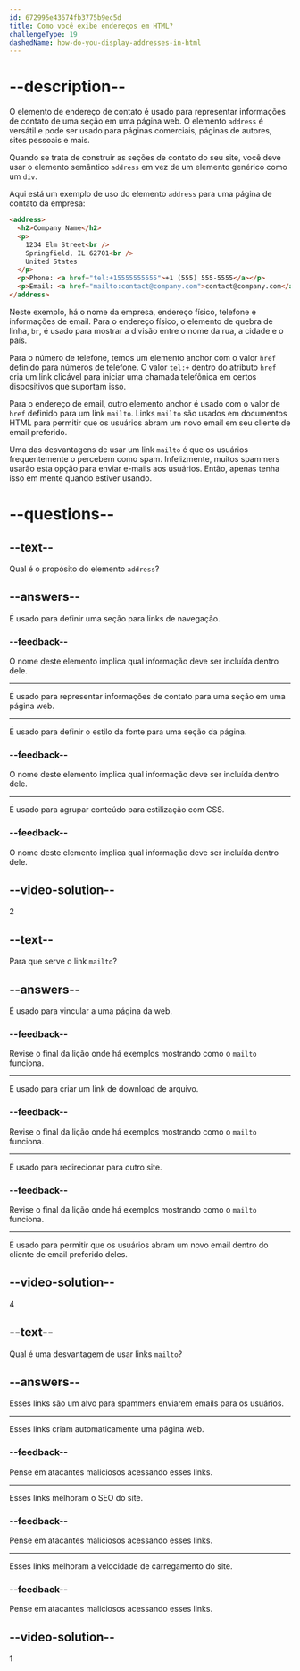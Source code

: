 ```yaml
---
id: 672995e43674fb3775b9ec5d
title: Como você exibe endereços em HTML?
challengeType: 19
dashedName: how-do-you-display-addresses-in-html
---
```


# --description--

O elemento de endereço de contato é usado para representar informações de contato de uma seção em uma página web. O elemento `address` é versátil e pode ser usado para páginas comerciais, páginas de autores, sites pessoais e mais.

Quando se trata de construir as seções de contato do seu site, você deve usar o elemento semântico `address` em vez de um elemento genérico como um `div`.

Aqui está um exemplo de uso do elemento `address` para uma página de contato da empresa:

```html
<address>
  <h2>Company Name</h2>
  <p>
    1234 Elm Street<br />
    Springfield, IL 62701<br />
    United States
  </p>
  <p>Phone: <a href="tel:+15555555555">+1 (555) 555-5555</a></p>
  <p>Email: <a href="mailto:contact@company.com">contact@company.com</a></p>
</address>
```

Neste exemplo, há o nome da empresa, endereço físico, telefone e informações de email. Para o endereço físico, o elemento de quebra de linha, `br`, é usado para mostrar a divisão entre o nome da rua, a cidade e o país.

Para o número de telefone, temos um elemento anchor com o valor `href` definido para números de telefone. O valor `tel:+` dentro do atributo `href` cria um link clicável para iniciar uma chamada telefônica em certos dispositivos que suportam isso.

Para o endereço de email, outro elemento anchor é usado com o valor de `href` definido para um link `mailto`. Links `mailto` são usados em documentos HTML para permitir que os usuários abram um novo email em seu cliente de email preferido.

Uma das desvantagens de usar um link `mailto` é que os usuários frequentemente o percebem como spam. Infelizmente, muitos spammers usarão esta opção para enviar e-mails aos usuários. Então, apenas tenha isso em mente quando estiver usando.

# --questions--

## --text--

Qual é o propósito do elemento `address`?

## --answers--

É usado para definir uma seção para links de navegação.

### --feedback--

O nome deste elemento implica qual informação deve ser incluída dentro dele.

---

É usado para representar informações de contato para uma seção em uma página web.

---

É usado para definir o estilo da fonte para uma seção da página.

### --feedback--

O nome deste elemento implica qual informação deve ser incluída dentro dele.

---

É usado para agrupar conteúdo para estilização com CSS.

### --feedback--

O nome deste elemento implica qual informação deve ser incluída dentro dele.

## --video-solution--

2

## --text--

Para que serve o link `mailto`?

## --answers--

É usado para vincular a uma página da web.

### --feedback--

Revise o final da lição onde há exemplos mostrando como o `mailto` funciona.

---

É usado para criar um link de download de arquivo.

### --feedback--

Revise o final da lição onde há exemplos mostrando como o `mailto` funciona.

---

É usado para redirecionar para outro site.

### --feedback--

Revise o final da lição onde há exemplos mostrando como o `mailto` funciona.

---

É usado para permitir que os usuários abram um novo email dentro do cliente de email preferido deles.

## --video-solution--

4

## --text--

Qual é uma desvantagem de usar links `mailto`?

## --answers--

Esses links são um alvo para spammers enviarem emails para os usuários.

---

Esses links criam automaticamente uma página web.

### --feedback--

Pense em atacantes maliciosos acessando esses links.

---

Esses links melhoram o SEO do site.

### --feedback--

Pense em atacantes maliciosos acessando esses links.

---

Esses links melhoram a velocidade de carregamento do site.

### --feedback--

Pense em atacantes maliciosos acessando esses links.

## --video-solution--

1
